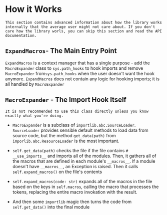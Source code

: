 # How it Works
```{warning}
This section contains advanced information about how the library works internally that the average user might not care about. If you don't care how the library worls, you can skip this section and read the API documentation.
```

## `ExpandMacros`- The Main Entry Point
`ExpandMacros` is a context manager that has a single purpose - add the `MacroExpander` class to `sys.path_hooks` to hook imports and remove `MacroExpander` from`sys.path_hooks` when the user doesn't want the hook anymore. `ExpandMacros` does not contain any logic for hooking imports; it is all handled by `MacroExpander`

## `MacroExpander` - The Import Hook Itself

```{warning}
It is not recommended to use this class directly unless you know exactly what you're doing. 
```

- `MacroExpander` is a subclass of `importlib.abc.SourceLoader`. `SourceLoader` provides sensible default methods to load data from source code, but the method `get_data(path)` from `imporlib.abc.ResourceLoader` is the most important.

- `self.get_data(path)` checks the file if the file contains `# __use_imports__` and imports all of the modules. Then, it gathers all of the macros that are defined in each module's `__macros__`. If a module doesn't have `__macros__`, an Exception is raised. Then it calls `self.expand_macros()` on the file's contents

 - `self.expand_macros(code: str)` expands all of the macros in the file based on the keys in `self.macros`, calling the macro that processes the tokens, replacing the entire macro invokation with the result. 

- And then some `importlib` magic then turns the code from `self.get_data()` into the final module 